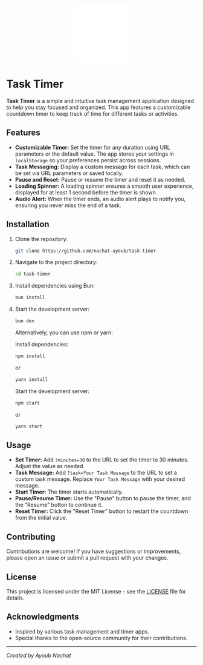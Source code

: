 <p align="center">
  <img src="public/icon.svg" alt="Task Timer Logo" width="150"/>
</p>


# Task Timer

**Task Timer** is a simple and intuitive task management application designed to help you stay focused and organized. This app features a customizable countdown timer to keep track of time for different tasks or activities.

## Features

- **Customizable Timer:** Set the timer for any duration using URL parameters or the default value. The app stores your settings in `localStorage` so your preferences persist across sessions.
- **Task Messaging:** Display a custom message for each task, which can be set via URL parameters or saved locally.
- **Pause and Reset:** Pause or resume the timer and reset it as needed.
- **Loading Spinner:** A loading spinner ensures a smooth user experience, displayed for at least 1 second before the timer is shown.
- **Audio Alert:** When the timer ends, an audio alert plays to notify you, ensuring you never miss the end of a task.


## Installation

1. Clone the repository:
   ```bash
   git clone https://github.com/nachat-ayoub/task-timer
   ```
2. Navigate to the project directory:
   ```bash
   cd task-timer
   ```
3. Install dependencies using Bun:
   ```bash
   bun install
   ```
4. Start the development server:
   ```bash
   bun dev
   ```

   Alternatively, you can use npm or yarn:

   Install dependencies:
   ```bash
   npm install
   ```
   or
   ```bash
   yarn install
   ```

   Start the development server:
   ```bash
   npm start
   ```
   or
   ```bash
   yarn start
   ```

## Usage

- **Set Timer:** Add `?minutes=30` to the URL to set the timer to 30 minutes. Adjust the value as needed.
- **Task Message:** Add `?task=Your Task Message` to the URL to set a custom task message. Replace `Your Task Message` with your desired message.
- **Start Timer:** The timer starts automatically.
- **Pause/Resume Timer:** Use the "Pause" button to pause the timer, and the "Resume" button to continue it.
- **Reset Timer:** Click the "Reset Timer" button to restart the countdown from the initial value.

## Contributing

Contributions are welcome! If you have suggestions or improvements, please open an issue or submit a pull request with your changes.

## License

This project is licensed under the MIT License - see the [LICENSE](LICENSE) file for details.

## Acknowledgments

- Inspired by various task management and timer apps.
- Special thanks to the open-source community for their contributions.

---

*Created by Ayoub Nachat*
